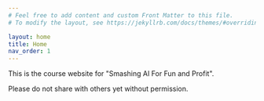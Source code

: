 ```yaml
---
# Feel free to add content and custom Front Matter to this file.
# To modify the layout, see https://jekyllrb.com/docs/themes/#overriding-theme-defaults

layout: home
title: Home
nav_order: 1
---
```


This is the course website for "Smashing AI For Fun and Profit".

Please do not share with others yet without permission.



